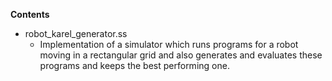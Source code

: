 **Contents**
  * robot_karel_generator.ss
    * Implementation of a simulator which runs programs for a robot moving in a rectangular grid and also generates and evaluates these programs and keeps the best performing one.
